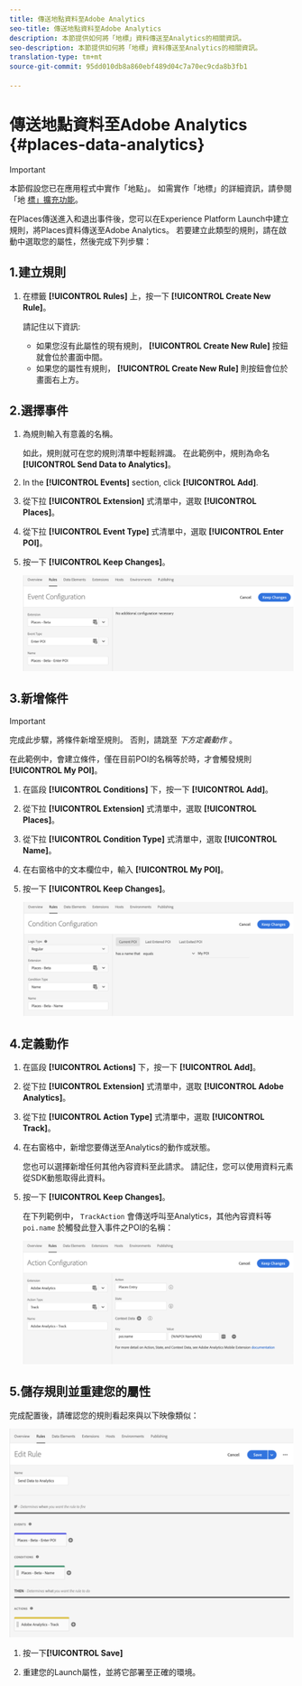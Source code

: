 ```yaml
---
title: 傳送地點資料至Adobe Analytics
seo-title: 傳送地點資料至Adobe Analytics
description: 本節提供如何將「地標」資料傳送至Analytics的相關資訊。
seo-description: 本節提供如何將「地標」資料傳送至Analytics的相關資訊。
translation-type: tm+mt
source-git-commit: 95dd010db8a860ebf489d04c7a70ec9cda8b3fb1

---
```



# 傳送地點資料至Adobe Analytics {#places-data-analytics}


>[!IMPORTANT]
>
>本節假設您已在應用程式中實作「地點」。 如需實作「地標」的詳細資訊，請參閱「地 [標」擴充功能](/help/places-ext-aep-sdks/places-extension/places-extension.md)。

在Places傳送進入和退出事件後，您可以在Experience Platform Launch中建立規則，將Places資料傳送至Adobe Analytics。 若要建立此類型的規則，請在啟動中選取您的屬性，然後完成下列步驟：

## 1.建立規則

1. 在標籤 **[!UICONTROL Rules]** 上，按一下 **[!UICONTROL Create New Rule]**。

   請記住以下資訊:

   * 如果您沒有此屬性的現有規則， **[!UICONTROL Create New Rule]** 按鈕就會位於畫面中間。
   * 如果您的屬性有規則， **[!UICONTROL Create New Rule]** 則按鈕會位於畫面右上方。

## 2.選擇事件

1. 為規則輸入有意義的名稱。

   如此，規則就可在您的規則清單中輕鬆辨識。 在此範例中，規則為命名 **[!UICONTROL Send Data to Analytics]**。

1. In the **[!UICONTROL Events]** section, click **[!UICONTROL Add]**.

1. 從下拉 **[!UICONTROL Extension]** 式清單中，選取 **[!UICONTROL Places]**。

1. 從下拉 **[!UICONTROL Event Type]** 式清單中，選取 **[!UICONTROL Enter POI]**。

1. 按一下 **[!UICONTROL Keep Changes]**。

   !["選擇事件"](/help/assets/pt-selectEvent.png)


## 3.新增條件

>[!IMPORTANT]
>
>完成此步驟，將條件新增至規則。 否則，請跳至 *下方定義動作* 。

在此範例中，會建立條件，僅在目前POI的名稱等於時，才會觸發規則 **[!UICONTROL My POI]**。

1. 在區段 **[!UICONTROL Conditions]** 下，按一下 **[!UICONTROL Add]**。

1. 從下拉 **[!UICONTROL Extension]** 式清單中，選取 **[!UICONTROL Places]**。

1. 從下拉 **[!UICONTROL Condition Type]** 式清單中，選取 **[!UICONTROL Name]**。

1. 在右窗格中的文本欄位中，輸入 **[!UICONTROL My POI]**。

1. 按一下 **[!UICONTROL Keep Changes]**。

   !["設定條件"](/help/assets/pt-setCondition.png)


## 4.定義動作

1. 在區段 **[!UICONTROL Actions]** 下，按一下 **[!UICONTROL Add]**。

1. 從下拉 **[!UICONTROL Extension]** 式清單中，選取 **[!UICONTROL Adobe Analytics]**。

1. 從下拉 **[!UICONTROL Action Type]** 式清單中，選取 **[!UICONTROL Track]**。

1. 在右窗格中，新增您要傳送至Analytics的動作或狀態。

   您也可以選擇新增任何其他內容資料至此請求。 請記住，您可以使用資料元素從SDK動態取得此資料。

1. 按一下 **[!UICONTROL Keep Changes]**。

   在下列範例中， `TrackAction` 會傳送呼叫至Analytics，其他內容資料等 `poi.name` 於觸發此登入事件之POI的名稱：

   !["設定動作"](/help/assets/pt-setAction.png)

## 5.儲存規則並重建您的屬性

完成配置後，請確認您的規則看起來與以下映像類似：

!["規則已建立"](/help/assets/pt-ruleComplete.png)

1. 按一下&#x200B;**[!UICONTROL Save]**

1. 重建您的Launch屬性，並將它部署至正確的環境。
